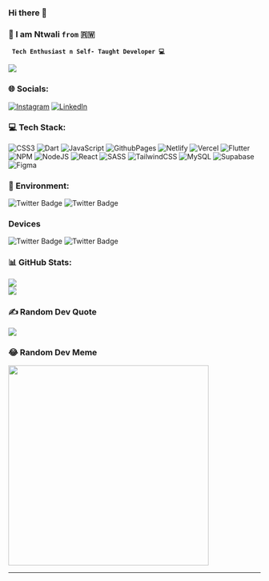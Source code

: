 ### Hi there 👋

### 🚀 I am Ntwali `from` 🇷🇼

**` Tech Enthusiast n Self- Taught Developer 💻`**

[![](https://visitcount.itsvg.in/api?id=Iam-Ntwali&icon=7&color=8)](https://visitcount.itsvg.in)

### 🌐 Socials:

[![Instagram](https://img.shields.io/badge/Instagram-%23E4405F.svg?logo=Instagram&logoColor=white)](https://instagram.com/iam-ntwali) [![LinkedIn](https://img.shields.io/badge/LinkedIn-%230077B5.svg?logo=linkedin&logoColor=white)](https://linkedin.com/in/Iam-Ntwali)

### 💻 Tech Stack:

![CSS3](https://img.shields.io/badge/css3-%231572B6.svg?style=plastic&logo=css3&logoColor=white) ![Dart](https://img.shields.io/badge/dart-%230175C2.svg?style=plastic&logo=dart&logoColor=white) ![JavaScript](https://img.shields.io/badge/javascript-%23323330.svg?style=plastic&logo=javascript&logoColor=%23F7DF1E) ![GithubPages](https://img.shields.io/badge/github%20pages-121013?style=plastic&logo=github&logoColor=white) ![Netlify](https://img.shields.io/badge/netlify-%23000000.svg?style=plastic&logo=netlify&logoColor=#00C7B7) ![Vercel](https://img.shields.io/badge/vercel-%23000000.svg?style=plastic&logo=vercel&logoColor=white) ![Flutter](https://img.shields.io/badge/Flutter-%2302569B.svg?style=plastic&logo=Flutter&logoColor=white) ![NPM](https://img.shields.io/badge/NPM-%23CB3837.svg?style=plastic&logo=npm&logoColor=white) ![NodeJS](https://img.shields.io/badge/node.js-6DA55F?style=plastic&logo=node.js&logoColor=white) ![React](https://img.shields.io/badge/react-%2320232a.svg?style=plastic&logo=react&logoColor=%2361DAFB) ![SASS](https://img.shields.io/badge/SASS-hotpink.svg?style=plastic&logo=SASS&logoColor=white) ![TailwindCSS](https://img.shields.io/badge/tailwindcss-%2338B2AC.svg?style=plastic&logo=tailwind-css&logoColor=white) ![MySQL](https://img.shields.io/badge/mysql-%2300000f.svg?style=plastic&logo=mysql&logoColor=white) ![Supabase](https://img.shields.io/badge/Supabase-3ECF8E?style=plastic&logo=supabase&logoColor=white) ![Figma](https://img.shields.io/badge/figma-%23F24E1E.svg?style=plastic&logo=figma&logoColor=white)

### 🛝 Environment:

<img src="https://img.shields.io/badge/windows-00BBFF?style=for-the-badge&logo=windows&logoColor=white" alt="Twitter Badge"/>
<img src="https://img.shields.io/badge/Fedora-blue?style=for-the-badge&logo=fedora&logoColor=white" alt="Twitter Badge"/>

### Devices

<img src="https://img.shields.io/badge/- pixel📱-red?style=for-the-badge&logo=google&logoColor=white" alt="Twitter Badge"/>
<img src="https://img.shields.io/badge/ Elitebook💻 -blue?style=for-the-badge&logo=hp&logoColor=white" alt="Twitter Badge"/>

### 📊 GitHub Stats:

<!--
![](https://github-readme-stats.vercel.app/api?username=Iam-Ntwali&theme=dracula&hide_border=true&include_all_commits=true&count_private=true)<br/> -->

![](https://github-readme-streak-stats.herokuapp.com/?user=Iam-Ntwali&theme=dracula&hide_border=true)<br/>
![](https://github-readme-stats.vercel.app/api/top-langs/?username=Iam-Ntwali&theme=dracula&hide_border=true&include_all_commits=true&count_private=true&layout=compact)

### ✍️ Random Dev Quote

![](https://quotes-github-readme.vercel.app/api?type=horizontal&theme=radical)

### 😂 Random Dev Meme

<img src='https://randommeme-five.vercel.app/' style="height: 400px;"/>

---

</div>
